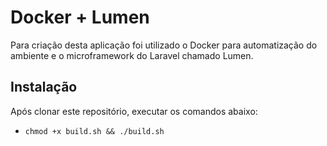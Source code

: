# Docker + Lumen 

Para criação desta aplicação foi utilizado o Docker para automatização do ambiente e o microframework do Laravel chamado Lumen.


## Instalação
Após clonar este repositório, executar os comandos abaixo:
* `chmod +x build.sh && ./build.sh`
